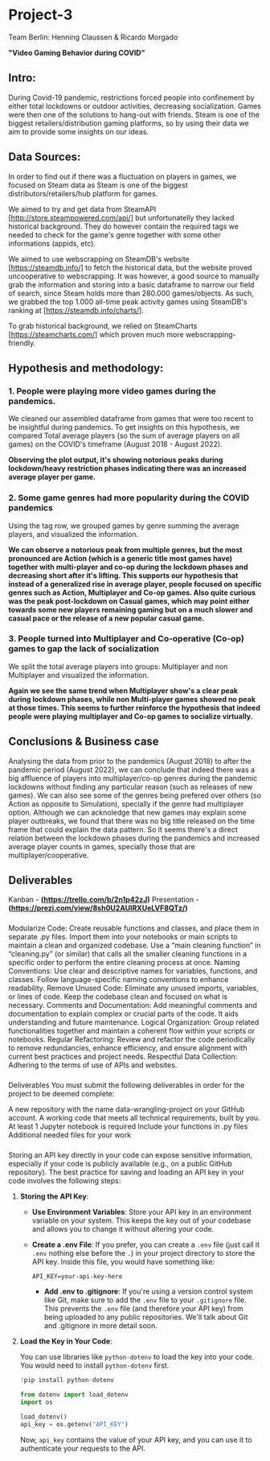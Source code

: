 # Project-3
Team Berlin: Henning Claussen & Ricardo Morgado

**"Video Gaming Behavior during COVID"**

## Intro:
During Covid-19 pandemic, restrictions forced people into confinement by either total lockdowns or outdoor activities, decreasing socialization.
Games were then one of the solutions to hang-out with friends. Steam is one of the biggest retailers/distribution gaming platforms, so by using their data
we aim to provide some insights on our ideas.

## Data Sources:
In order to find out if there was a fluctuation on players in games, we focused on Steam data as Steam is one of the biggest distributors/retailers/hub platform for games.

We aimed to try and get data from SteamAPI [http://store.steampowered.com/api/] but unfortunatelly they lacked historical background. They do however contain the required tags we needed to check for the game's genre together with some other informations (appids, etc).

We aimed to use webscrapping on SteamDB's website [https://steamdb.info/] to fetch the historical data, but the website proved uncooperative to webscrapping. It was however, a good source to manually grab the information and storing into a basic dataframe to narrow our field of search, since Steam holds more than 280.000 games/objects. As such, we grabbed the top 1.000 all-time peak activity games using SteamDB's ranking at [https://steamdb.info/charts/].

To grab historical background, we relied on SteamCharts [https://steamcharts.com/] which proven much more webscrapping-friendly.

## Hypothesis and methodology: 

### **1. People were playing more video games during the pandemics.**
We cleaned our assembled dataframe from games that were too recent to be insightful during pandemics. 
To get insights on this hypothesis, we compared Total average players (so the sum of average players on all games) on the COVID's timeframe (August 2018 - August 2022).

**Observing the plot output, it's showing notorious peaks during lockdown/heavy restriction phases indicating there was an increased average player per game.**

### **2. Some game genres had more popularity during the COVID pandemics**
Using the tag row, we grouped games by genre summing the average players, and visualized the information.

**We can observe a notorious peak from multiple genres, but the most pronounced are Action (which is a generic title most games have) together with multi-player and co-op during the lockdown phases and decreasing short after it's lifting. This supports our hypothesis that instead of a generalized rise in average player, people focused on specific genres such as Action, Multiplayer and Co-op games. Also quite curious was the peak post-lockdown on Casual games, which may point either towards some new players remaining gaming but on a much slower and casual pace or the release of a new popular casual game.**

### **3. People turned into Multiplayer and Co-operative (Co-op) games to gap the lack of socialization**
We split the total average players into groups: Multiplayer and non Multiplayer and visualized the information. 

**Again we see the same trend when Multiplayer show's a clear peak during lockdown phases, while non Multi-player games showed no peak at those times. This seems to further reinforce the hypothesis that indeed people were playing multiplayer and Co-op games to socialize virtually.**

## Conclusions & Business case

Analysing the data from prior to the pandemics (August 2018) to after the pandemic period (August 2022), we can conclude that indeed there was a big affluence of players into multiplayer/co-op genres during the pandemic lockdowns without finding any particular reason (such as releases of new games). We can also see some of the genres being prefered over others (so Action as opposite to Simulation), specially if the genre had multiplayer option. Although we can acknoledge that new games may explain some player outbreaks, we found that there was no big title released on the time frame that could explain the data pattern. So it seems there's a direct relation between the lockdown phases during the pandemics and increased average player counts in games, specially those that are multiplayer/cooperative.

## Deliverables
Kanban - **(https://trello.com/b/2n1p42zJ)**
Presentation - **(https://prezi.com/view/8sh0U2AUlRXUeLVF8QTz/)**


###
Modularize Code: Create reusable functions and classes, and place them in separate .py files. Import them into your notebooks or main scripts to maintain a clean and organized codebase.
Use a “main cleaning function” in “cleaning.py” (or similar) that calls all the smaller cleaning functions in a specific order to perform the entire cleaning process at once.
Naming Conventions: Use clear and descriptive names for variables, functions, and classes. Follow language-specific naming conventions to enhance readability.
Remove Unused Code: Eliminate any unused imports, variables, or lines of code. Keep the codebase clean and focused on what is necessary.
Comments and Documentation: Add meaningful comments and documentation to explain complex or crucial parts of the code. It aids understanding and future maintenance.
Logical Organization: Group related functionalities together and maintain a coherent flow within your scripts or notebooks.
Regular Refactoring: Review and refactor the code periodically to remove redundancies, enhance efficiency, and ensure alignment with current best practices and project needs.
Respectful Data Collection: Adhering to the terms of use of APIs and websites.


###
Deliverables
You must submit the following deliverables in order for the project to be deemed complete:

A new repository with the name data-wrangling-project on your GitHub account.
A working code that meets all technical requirements, built by you.
At least 1 Jupyter notebook is required
Include your functions in .py files
Additional needed files for your work


###
Storing an API key directly in your code can expose sensitive information, especially if your code is publicly available (e.g., on a public GitHub repository). The best practice for saving and loading an API key in your code involves the following steps:

1. **Storing the API Key**:
    - **Use Environment Variables**: Store your API key in an environment variable on your system. This keeps the key out of your codebase and allows you to change it without altering your code.


    - **Create a .env File**: If you prefer, you can create a `.env` file (just call it `.env` nothing else before the `.`) in your project directory to store the API key. Inside this file, you would have something like:
   
       ```
       API_KEY=your-api-key-here
       ```

        - **Add .env to .gitignore**: If you're using a version control system like Git, make sure to add the `.env` file to your `.gitignore` file. This prevents the `.env` file (and therefore your API key) from being uploaded to any public repositories. We'll talk about Git and .gitignore in more detail soon.

2. **Load the Key in Your Code**: 

    You can use libraries like `python-dotenv` to load the key into your code. 
    You would need to install `python-dotenv` first.
    ```python 
    !pip install python-dotenv

    from dotenv import load_dotenv
    import os

    load_dotenv()
    api_key = os.getenv("API_KEY")
    ```

       
    Now, `api_key` contains the value of your API key, and you can use it to authenticate your requests to the API.
       

       